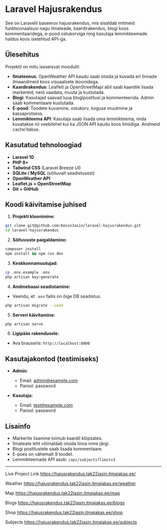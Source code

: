 # Laravel Hajusrakendus

See on Laravelil baseeruv hajusrakendus, mis sisaldab mitmeid funktsionaalsusi nagu ilmateade, kaardirakendus, blogi koos kommentaaridega, e-pood ostukorviga ning kasutaja lemmikteemade haldus koos isetehtud API-ga.

## Ülesehitus

Projektil on mitu iseseisvat moodulit:

- **Ilmateenus**: OpenWeather API kaudu saab otsida ja kuvada eri linnade ilmaandmeid koos visuaalsete ikoonidega.
- **Kaardirakendus**: Leafleti ja OpenStreetMapi abil saab kaardile lisada markereid, neid vaadata, muuta ja kustutada.
- **Blogi**: Kasutajad saavad luua blogipostitusi ja kommenteerida. Admin saab kommentaare kustutada.
- **E-pood**: Toodete kuvamine, ostukorv, koguse muutmine ja kassaprotsess.
- **Lemmikteema API**: Kasutaja saab lisada oma lemmikteema, mida kuvatakse nii veebilehel kui ka JSON API kaudu koos limiidiga. Andmeid cache’itakse.

## Kasutatud tehnoloogiad

- **Laravel 10**
- **PHP 8+**
- **Tailwind CSS** (Laravel Breeze UI)
- **SQLite / MySQL** (sõltuvalt seadistusest)
- **OpenWeather API**
- **Leaflet.js + OpenStreetMap**
- **Git + GitHub**

## Koodi käivitamise juhised

1. **Projekti kloonimine:**
```bash
git clone git@github.com:KevinJasin/laravel-hajusrakendus.git
cd laravel-hajusrakendus
```

2. **Sõltuvuste paigaldamine:**
```bash
composer install
npm install && npm run dev
```

3. **Keskkonnamuutujad:**
```bash
cp .env.example .env
php artisan key:generate
```

4. **Andmebaasi seadistamine:**
- Veendu, et `.env` failis on õige DB seadistus.
```bash
php artisan migrate --seed
```

5. **Serveri käivitamine:**
```bash
php artisan serve
```

6. **Ligipääs rakendusele:**
- Ava brauseris: `http://localhost:8000`

## Kasutajakontod (testimiseks)

- **Admin:**
  - Email: admin@example.com
  - Parool: password

- **Kasutaja:**
  - Email: test@example.com
  - Parool: password

## Lisainfo

- Markerite lisamine toimub kaardil klõpsates.
- Ilmateate leht võimaldab otsida linna nime järgi.
- Blogi postitustele saab lisada kommentaare.
- E-poes on vähemalt 9 toodet.
- Lemmikteemade API asub: `/api/subjects?limit=3`

---

Live Project Link
https://hajusrakendus.tak22jasin.itmajakas.ee/

Weather
https://hajusrakendus.tak22jasin.itmajakas.ee/weather

Map
https://hajusrakendus.tak22jasin.itmajakas.ee/map

Blogs
https://hajusrakendus.tak22jasin.itmajakas.ee/blogs

Shop
https://hajusrakendus.tak22jasin.itmajakas.ee/shop

Subjects
https://hajusrakendus.tak22jasin.itmajakas.ee/subjects
